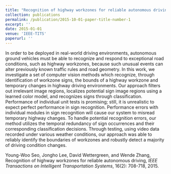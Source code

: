```yaml
---
title: "Recognition of highway workzones for reliable autonomous driving"
collection: publications
permalink: /publication/2015-10-01-paper-title-number-1
excerpt: ''
date: 2015-01-01
venue: 'IEEE-TITS'
paperurl: ''
---
```

In order to be deployed in real-world driving environments, autonomous ground vehicles must be able to recognize and respond to exceptional road conditions, such as highway workzones, because such unusual events can alter previously known traffic rules and road geometry. In this work, we investigate a set of computer vision methods which recognize, through identification of workzone signs, the bounds of a highway workzone and temporary changes in highway driving environments. Our approach filters out irrelevant image regions, localizes potential sign image regions using a learned color model, and recognizes signs through classification. Performance of individual unit tests is promising; still, it is unrealistic to expect perfect performance in sign recognition. Performance errors with individual modules in sign recognition will cause our system to misread temporary highway changes. To handle potential recognition errors, our method utilizes the temporal redundancy of sign occurrences and their corresponding classification decisions. Through testing, using video data recorded under various weather conditions, our approach was able to reliably identify the boundaries of workzones and robustly detect a majority of driving condition changes.

Young-Woo Seo, Jongho Lee, David Wettergreen, and Wende Zhang, Recognition of highway workzones for reliable autonomous driving, <i>IEEE Transactions on Intelligent Transportation Systems</i>, 16(2): 708-718, 2015. 